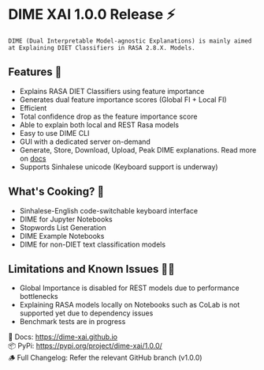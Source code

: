 # DIME XAI 1.0.0 Release ⚡
```text
DIME (Dual Interpretable Model-agnostic Explanations) is mainly aimed at Explaining DIET Classifiers in RASA 2.8.X. Models.
```
## Features 🦄
- Explains RASA DIET Classifiers using feature importance
- Generates dual feature importance scores (Global FI + Local FI)
- Efficient
- Total confidence drop as the feature importance score
- Able to explain both local and REST Rasa models
- Easy to use DIME CLI
- GUI with a dedicated server on-demand
- Generate, Store, Download, Upload, Peak DIME explanations. Read more on [docs](https://dime-xai.github.io)
- Supports Sinhalese unicode (Keyboard support is underway)

## What's Cooking? 🍪
- Sinhalese-English code-switchable keyboard interface
- DIME for Jupyter Notebooks
- Stopwords List Generation
- DIME Example Notebooks
- DIME for non-DIET text classification models

## Limitations and Known Issues 🤏🏽
- Global Importance is disabled for REST models due to performance bottlenecks
- Explaining RASA models locally on Notebooks such as CoLab is not supported yet due to dependency issues
- Benchmark tests are in progress

📒 Docs: https://dime-xai.github.io  
📦 PyPi: https://pypi.org/project/dime-xai/1.0.0/  
🪵 Full Changelog: Refer the relevant GitHub branch (v1.0.0) 